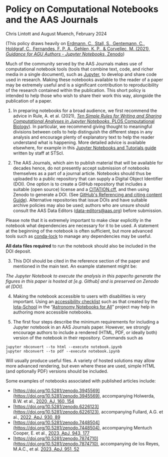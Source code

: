 # Policy on Computational Notebooks and the AAS Journals
Chris Lintott and August Muench, February 2024

(This policy draws heavily on [Erdmann, C., Stall, S., Gentemann, C., Holdgraf, C., Fernandes, F. P. A., Gehlen, K. P., & Corvellec, M. (2021), _Guidance for AGU Authors - Jupyter Notebooks_, Zenodo](https://doi.org/10.5281/zenodo.4774440))

Much of the community served by the AAS Journals makes use of computational notebook tools (tools that combine text, code, and richer media in a single document), such as [Jupyter](https://jupyter.org/), to develop and share code used in research. Making these notebooks available to the reader of a paper may be extremely useful and is a significant contribution to reproducibility of the research contained within the publication. This short policy is intended to help those who wish to share their work this way, alongside the publication of a paper.

1. In preparing notebooks for a broad audience, we first recommend the advice in Rule, A. et al. (2021), [_Ten Simple Rules for Writing and Sharing Computational Analyses in Jupyter Notebooks_, PLOS Computational Biology](https://doi.org/10.1371/journal.pcbi.1007007)). In particular, we recommend giving thought to meaningful divisions between cells to help distinguish the different steps in any analysis and encourage plenty of explanatory text to help the reader understand what is happening. More detailed advice is available elsewhere, for example in this [Jupyter Notebooks and Tutorials guide](https://github.com/spacetelescope/style-guides/blob/master/guides/jupyter-notebooks.md) written by staff at STScI.

2. The AAS Journals, which aim to publish material that will be available for decades hence, do not presently accept submission of notebooks themselves as a part of a journal article. Notebooks should thus be uploaded to a public repository that can supply a Digital Object Identifier (DOI). One option is to create a GitHub repository that includes a suitable (open source) license and a [CITATION.cff](https://citation-file-format.github.io/#/what-is-a-citation-cff-file), and then using Zenodo to generate a DOI. (See [GitHub's Referencing and citing content Guide](https://guides.github.com/activities/citable-code/)). Alternative repositories that issue DOIs and have suitable archive policies may also be used; authors who are unsure should consult the AAS Data Editors (data-editors@aas.org) before submission.

Please note that it is extremely important to make clear explicitly in the notebook what dependencies are necessary for it to be used. A statement at the beginning of the notebook is often sufficient, but more advanced tools such as [conda-lock](https://pythonspeed.com/articles/conda-dependency-management/) to manage any dependencies may be useful.

**All data files required** to run the notebook should also be included in the DOI deposit. 

3. This DOI should be cited in the reference section of the paper and mentioned in the main text. An example statement might be: 

_The Jupyter Notebook to execute the analysis in this paper/to generate the figures in this paper is hosted at [e.g. Github] and is preserved on Zenodo at  [DOI]._

4. Making the notebook accessible to users with disabilities is very important. Using an [accessibility checklist](https://github.com/Iota-School/notebooks-for-all/blob/main/resources/event-hackathon/notebook-authoring-checklist.md) such as that created by the [Iota-School](https://iotaschool.com) in the “[Astronomy Notebooks for All](https://github.com/Iota-School/notebooks-for-all)” project may help in authoring more accessible notebooks.  

5. The first four steps describe the minimum requirements for including a Jupyter notebook in an AAS Journals paper. However, we strongly encourage authors to include a rendered (HTML, PDF, or ideally both) version of the notebook in their repository. Commands such as
```
jupyter nbconvert --to html --execute notebook.ipynb
jupyter nbconvert --to pdf --execute notebook.ipynb
```

Will usually produce useful files. A variety of hosted solutions may allow more advanced rendering, but even where these are used, simple HTML (and optionally PDF) versions should be included. 

Some examples of notebooks associated with published articles include:
 
* [https://doi.org/10.5281/zenodo.3945569](https://doi.org/10.5281/zenodo.3945569), accompanying Holwerda, B.W. et al., [2020, AJ, 160, 154](https://doi.org/10.3847/1538-3881/aba617) 
* [https://doi.org/10.5281/zenodo.6226123](https://doi.org/10.5281/zenodo.6226123), accompanying Fullard, A.G. et al., [2022, ApJ, 930, 89](https://doi.org/10.3847/1538-4357/ac589e) 
* [https://doi.org/10.5281/zenodo.7448504](https://doi.org/10.5281/zenodo.7448504), accompanying Mentuch Cooper, E. et al., [2023, ApJ, 943, 177](https://doi.org/10.3847/1538-4357/aca962) 
* [https://doi.org/10.5281/zenodo.7874710](https://doi.org/10.5281/zenodo.7874710), accompanying de los Reyes, M.A.C., et al. [2023, ApJ, 951, 52](https://doi.org/10.3847/1538-4357/acd189)

